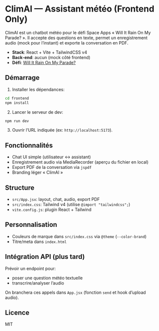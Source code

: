 # ClimAI — Assistant météo (Frontend Only)

ClimAI est un chatbot météo pour le défi Space Apps « Will It Rain On My Parade? ». Il accepte des questions en texte, permet un enregistrement audio (mock pour l’instant) et exporte la conversation en PDF.

- **Stack**: React + Vite + TailwindCSS v4
- **Back‑end**: aucun (mock côté frontend)
- **Défi**: [Will It Rain On My Parade?](https://www.spaceappschallenge.org/2025/challenges/will-it-rain-on-my-parade/)

## Démarrage

1. Installer les dépendances:
```bash
cd frontend
npm install
```

2. Lancer le serveur de dev:
```bash
npm run dev
```

3. Ouvrir l’URL indiquée (ex: `http://localhost:5173`).

## Fonctionnalités

- Chat UI simple (utilisateur ↔ assistant)
- Enregistrement audio via MediaRecorder (aperçu du fichier en local)
- Export PDF de la conversation via `jspdf`
- Branding léger « ClimAI »

## Structure

- `src/App.jsx`: layout, chat, audio, export PDF
- `src/index.css`: Tailwind v4 (utilise `@import "tailwindcss";`)
- `vite.config.js`: plugin React + Tailwind

## Personnalisation

- Couleurs de marque dans `src/index.css` via `@theme` (`--color-brand`)
- Titre/meta dans `index.html`

## Intégration API (plus tard)

Prévoir un endpoint pour:
- poser une question météo textuelle
- transcrire/analyser l’audio

On branchera ces appels dans `App.jsx` (fonction `send` et hook d’upload audio).

## Licence

MIT
